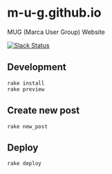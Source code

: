 # m-u-g.github.io

MUG (Marca User Group) Website

[![Slack Status](https://mug-slack-inviter.herokuapp.com/badge.svg)](https://mug-slack-inviter.herokuapp.com)

## Development

    rake install
    rake preview

## Create new post

    rake new_post

## Deploy

    rake deploy
